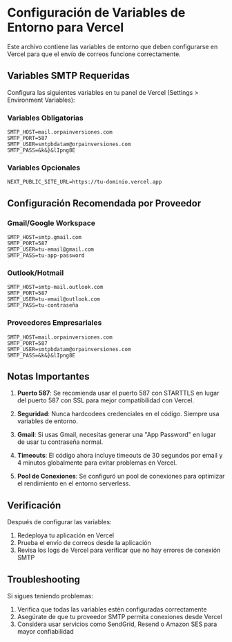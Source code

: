 # Configuración de Variables de Entorno para Vercel

Este archivo contiene las variables de entorno que deben configurarse en Vercel para que el envío de correos funcione correctamente.

## Variables SMTP Requeridas

Configura las siguientes variables en tu panel de Vercel (Settings > Environment Variables):

### Variables Obligatorias

```
SMTP_HOST=mail.orpainversiones.com
SMTP_PORT=587
SMTP_USER=smtpbdatam@orpainversiones.com
SMTP_PASS=&k&}&lIpng8E
```

### Variables Opcionales

```
NEXT_PUBLIC_SITE_URL=https://tu-dominio.vercel.app
```

## Configuración Recomendada por Proveedor

### Gmail/Google Workspace
```
SMTP_HOST=smtp.gmail.com
SMTP_PORT=587
SMTP_USER=tu-email@gmail.com
SMTP_PASS=tu-app-password
```

### Outlook/Hotmail
```
SMTP_HOST=smtp-mail.outlook.com
SMTP_PORT=587
SMTP_USER=tu-email@outlook.com
SMTP_PASS=tu-contraseña
```

### Proveedores Empresariales
```
SMTP_HOST=mail.orpainversiones.com
SMTP_PORT=587
SMTP_USER=smtpbdatam@orpainversiones.com
SMTP_PASS=&k&}&lIpng8E
```

## Notas Importantes

1. **Puerto 587**: Se recomienda usar el puerto 587 con STARTTLS en lugar del puerto 587 con SSL para mejor compatibilidad con Vercel.

2. **Seguridad**: Nunca hardcodees credenciales en el código. Siempre usa variables de entorno.

3. **Gmail**: Si usas Gmail, necesitas generar una "App Password" en lugar de usar tu contraseña normal.

4. **Timeouts**: El código ahora incluye timeouts de 30 segundos por email y 4 minutos globalmente para evitar problemas en Vercel.

5. **Pool de Conexiones**: Se configuró un pool de conexiones para optimizar el rendimiento en el entorno serverless.

## Verificación

Después de configurar las variables:

1. Redeploya tu aplicación en Vercel
2. Prueba el envío de correos desde la aplicación
3. Revisa los logs de Vercel para verificar que no hay errores de conexión SMTP

## Troubleshooting

Si sigues teniendo problemas:

1. Verifica que todas las variables estén configuradas correctamente
2. Asegúrate de que tu proveedor SMTP permita conexiones desde Vercel
3. Considera usar servicios como SendGrid, Resend o Amazon SES para mayor confiabilidad